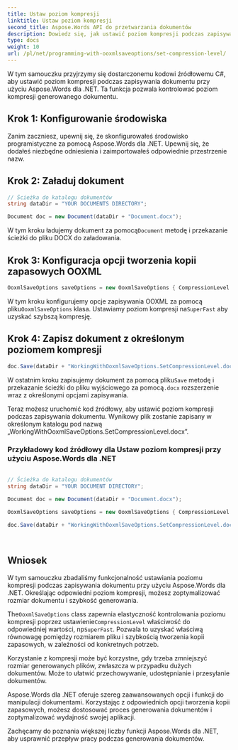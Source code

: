 ```yaml
---
title: Ustaw poziom kompresji
linktitle: Ustaw poziom kompresji
second_title: Aspose.Words API do przetwarzania dokumentów
description: Dowiedz się, jak ustawić poziom kompresji podczas zapisywania dokumentu za pomocą Aspose.Words dla .NET.
type: docs
weight: 10
url: /pl/net/programming-with-ooxmlsaveoptions/set-compression-level/
---
```

W tym samouczku przyjrzymy się dostarczonemu kodowi źródłowemu C#, aby ustawić poziom kompresji podczas zapisywania dokumentu przy użyciu Aspose.Words dla .NET. Ta funkcja pozwala kontrolować poziom kompresji generowanego dokumentu.

## Krok 1: Konfigurowanie środowiska

Zanim zaczniesz, upewnij się, że skonfigurowałeś środowisko programistyczne za pomocą Aspose.Words dla .NET. Upewnij się, że dodałeś niezbędne odniesienia i zaimportowałeś odpowiednie przestrzenie nazw.

## Krok 2: Załaduj dokument

```csharp
// Ścieżka do katalogu dokumentów
string dataDir = "YOUR DOCUMENTS DIRECTORY";

Document doc = new Document(dataDir + "Document.docx");
```

 W tym kroku ładujemy dokument za pomocą`Document` metodę i przekazanie ścieżki do pliku DOCX do załadowania.

## Krok 3: Konfiguracja opcji tworzenia kopii zapasowych OOXML

```csharp
OoxmlSaveOptions saveOptions = new OoxmlSaveOptions { CompressionLevel = CompressionLevel.SuperFast };
```

 W tym kroku konfigurujemy opcje zapisywania OOXML za pomocą pliku`OoxmlSaveOptions` klasa. Ustawiamy poziom kompresji na`SuperFast` aby uzyskać szybszą kompresję.

## Krok 4: Zapisz dokument z określonym poziomem kompresji

```csharp
doc.Save(dataDir + "WorkingWithOoxmlSaveOptions.SetCompressionLevel.docx", saveOptions);
```

 W ostatnim kroku zapisujemy dokument za pomocą pliku`Save` metodę i przekazanie ścieżki do pliku wyjściowego za pomocą`.docx` rozszerzenie wraz z określonymi opcjami zapisywania.

Teraz możesz uruchomić kod źródłowy, aby ustawić poziom kompresji podczas zapisywania dokumentu. Wynikowy plik zostanie zapisany w określonym katalogu pod nazwą „WorkingWithOoxmlSaveOptions.SetCompressionLevel.docx”.

### Przykładowy kod źródłowy dla Ustaw poziom kompresji przy użyciu Aspose.Words dla .NET 

```csharp

// Ścieżka do katalogu dokumentów
string dataDir = "YOUR DOCUMENT DIRECTORY"; 
 
Document doc = new Document(dataDir + "Document.docx");

OoxmlSaveOptions saveOptions = new OoxmlSaveOptions { CompressionLevel = CompressionLevel.SuperFast };

doc.Save(dataDir + "WorkingWithOoxmlSaveOptions.SetCompressionLevel.docx", saveOptions);
            
        
```

## Wniosek

W tym samouczku zbadaliśmy funkcjonalność ustawiania poziomu kompresji podczas zapisywania dokumentu przy użyciu Aspose.Words dla .NET. Określając odpowiedni poziom kompresji, możesz zoptymalizować rozmiar dokumentu i szybkość generowania.

 The`OoxmlSaveOptions` class zapewnia elastyczność kontrolowania poziomu kompresji poprzez ustawienie`CompressionLevel` właściwość do odpowiedniej wartości, np`SuperFast`. Pozwala to uzyskać właściwą równowagę pomiędzy rozmiarem pliku i szybkością tworzenia kopii zapasowych, w zależności od konkretnych potrzeb.

Korzystanie z kompresji może być korzystne, gdy trzeba zmniejszyć rozmiar generowanych plików, zwłaszcza w przypadku dużych dokumentów. Może to ułatwić przechowywanie, udostępnianie i przesyłanie dokumentów.

Aspose.Words dla .NET oferuje szereg zaawansowanych opcji i funkcji do manipulacji dokumentami. Korzystając z odpowiednich opcji tworzenia kopii zapasowych, możesz dostosować proces generowania dokumentów i zoptymalizować wydajność swojej aplikacji.

Zachęcamy do poznania większej liczby funkcji Aspose.Words dla .NET, aby usprawnić przepływ pracy podczas generowania dokumentów.
